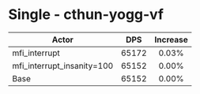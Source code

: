 # Single - cthun-yogg-vf
| Actor | DPS | Increase |
|---|:---:|:---:|
|mfi_interrupt|65172|0.03%|
|mfi_interrupt_insanity=100|65152|0.00%|
|Base|65152|0.00%|
